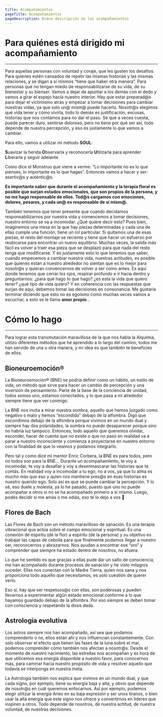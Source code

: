 ```yaml
---
title: Acompañamientos
pageTitle: Acompañamientos
pageDescription: Breve descripción de los acompañamientos
---
```


# Para quiénes está dirigido mi acompañamiento

---

Para aquellas personas con voluntad y coraje, que les gusten los desafíos. Para quienes estén cansados de repetir las mismas historias y las mismas relaciones, y se digan a sí mismos “tiene que haber otra manera”. Para personas que no tengan miedo de responsabilizarse de su vida, de su bienestar y su bienser. Vamos a dejar de apuntar a los demás con el dedo y vamos a girar el espejo hacia nuestro interior. Hay que estar preparad@s para dejar el victimismo atrás y empezar a tomar decisiones para cambiar nuestras vidas, ya que solo un@ mism@ puede hacerlo. Nosotr@s elegimos qué vida tener y cómo vivirla, todo lo demás es justificación, excusas, historias que nos contamos para no dar el paso. Sé que a veces cuesta, puede parecer duro, sentirse doloroso, pero no tiene por qué ser así, todo depende de nuestra percepción, y eso es justamente lo que vamos a cambiar.

Para ello, vamos a utilizar mi método **SOUL**:

**S**uavizar la herida
**O**bservarla y reconocerla
**U**tilizarla para aprender
**L**iberarla y seguir adelante

Como dice el Monstruo que viene a verme: “Lo importante no es lo que pienses, lo importante es lo que hagas”. Entonces vamos a hacer y ser: asertiv@s y auténtic@s.

**Es importante saber que durante el acompañamiento y la terapia floral es posible que surjan estados emocionales, que son propios de la persona, y no me hago responsable de ellos. Tod@s cargamos con emociones, dolores, pesares, y cada un@ es responsable de sí mism@.**

También tenemos que tener presente que cuando decidamos responsabilizarnos por nuestra vida y comencemos a tomar decisiones, nuestro entorno se va a incomodar. ¿Qué quiere decir esto? Pues bien, imaginemos una mesa en la que hay piezas determinadas y cada una de ellas cumple una función, tiene un rol particular. Si quitamos una de esas piezas, el resto del montaje se reciente y tiene que hacer un esfuerzo por reubicarse para encontrar un nuevo equilibrio. Muchas veces, la salida más fácil es volver a traer esa pieza que se desplazó para que nada del resto tenga que modificarse. Y es justamente esto lo que tenemos que saber, cuando empecemos a cambiar nuestra vida, nuestras actitudes, es posible que quienes están a nuestro alrededor no sientan que es lo mejor para nosotr@s y quieran convencernos de volver a ser como antes. Es aquí donde tenemos que cerrar los ojos, respirar profundo e ir hacia dentro y preguntarnos: ¿para qué hago lo que hago? ¿es esta la vida que quiero tener? ¿qué tipo de vida quiero? Y en coherencia con las respuestas que surjan de aquí, debemos tomar las decisiones en consonancia. Me gustaría terminar diciendo que esto no es egoísmo como muchas veces vamos a escuchar, a esto se le llama **amor propio**…


# Cómo lo hago

---

Para lograr esta transmutación maravillosa de la que nos habla la Alquimia, utilizo diferentes métodos que he aprendido a lo largo del camino, todos me han servido de una u otra manera, y mi idea es que también te beneficies de ellos.

## Bioneuroemoción®

La Bioneuroemoción® (BNE) se podría definir como un hábito, un estilo de vida, un método que sirve para hacer un cambio de percepción y una inversión de pensamiento. Parte de la base de la conciencia de unidad, todos somos uno, estamos conectados, y lo que pasa a mi alrededor siempre tiene que ver conmigo.

La BNE nos invita a mirar nuestra sombra, aquello que hemos juzgado como negativo o malo y hemos “escondido” debajo de la alfombra. Digo que escondimos debajo de la alfombra porque vivimos en un mundo dual y siempre hay dos polaridades, la sombra no puede desaparecer porque sino no habría luz tampoco. Entonces, todo aquello que queremos olvidar, esconder, hacer de cuenta que no existe o que no pasó en realidad va a parar a nuestro inconsciente y comienza a proyectarse en nuestro entorno con la finalidad de que lo veamos y podamos integrarlo.

Pero tal y como dice mi mentor Enric Corbera, la BNE es para todos, pero no todos son para la BNE… Durante un acompañamiento, te voy a incomodar, te voy a desafiar y voy a desenmascarar las historias que te contás. En realidad voy a incomodar a tu ego, no a vos, ya que tu alma es mucho más que eso y quien nos mantiene pres@s en esas historias es nuestro querido ego. Solo así es que se puede cambiar la percepción. Y lo sé, eso duele y molesta, ya lo he pasado, puesto que uno no puede acompañar a otros si no se ha acompañado primero a sí mismo. Luego, podés decidir si me amás o me odiás, eso te lo dejo a vos  

## Flores de Bach

Las Flores de Bach son un método maravilloso de sanación. Es una terapia vibracional que actúa sobre el campo emocional y espiritual. Es una conexión de espíritu (de la flor) a espíritu (de la persona) y su objetivo es trabajar las capas de cebolla para que finalmente podamos llegar a nuestro ser, reconocernos y abrazarnos. Nos ayudan a encontrar ese “oro” y comprender que siempre ha estado dentro de nosotros, no afuera.

Lo que he sentido es que gracias a ellas pude dar un salto de consciencia, me han acompañado durante procesos de sanación y he visto milagros suceder. Ellas nos conectan con la Madre Tierra, quien nos sana y nos proporciona todo aquello que necesitamos, es solo cuestión de querer verlo.

Eso sí, hay que ser respetuos@s con ellas, son poderosas y pueden llevarnos a experimentar algún estado emocional conforme a lo que hayamos guardado debajo de la alfombra. Por eso siempre se deben tomar con consciencia y respetando la dosis dada.

## Astrología evolutiva

Los astros siempre nos han acompañado, así sea que podamos comprenderlo o no, ellos están ahí y nos influencian constantemente. Con solo observar el efecto que tienen las fases de la luna sobre el mar, podemos comprender cómo también nos afectan a nosotr@s. Desde el momento de nuestro nacimiento, las estrellas nos acompañan y es hora de que utilicemos esa energía disponible a nuestro favor, para conocernos más, para caminar hacia nuestro propósito de vida y resolver aquello que todavía se interponga en nuestra meta.

La Astrología también nos explica que vivimos en un mundo dual, y que cada signo, por ejemplo, tiene su energía baja y alta, y obvio que depende de nosotr@s en cuál queremos enfocarnos. Así por ejemplo, podemos elegir utilizar la energía Aries en su baja expresión y ser unos tiranos, o bien usar la alta energía que este signo nos ofrece y convertirnos en líderes que inspiren a otros. Todo depende de nosotros, de nuestra actitud, de nuestra voluntad, de nuestras decisiones.

